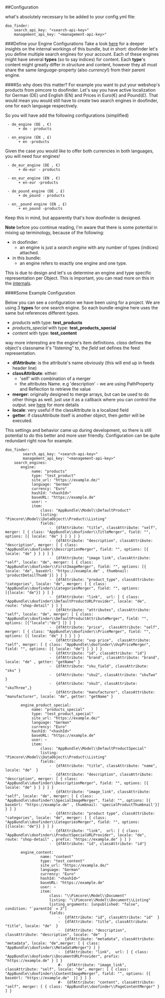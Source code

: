##Configuration


what's absolutely necessary to be added to your config.yml file:
````
doo_finder:
    search_api_key: "<search-api-key>"
    management_api_key: "<management-api-key>"

````

###Define your Engine Configurations
Take a look [here](internals.md) for a deeper insights on the internal workings of this bundle, but in short:
doofinder let's you define multiple search engines for your account. Each of these engines might have several **types** (so to say indices) for content. Each **type**'s content might greatly differ in structure and content, however they all must share the same *language*-property (also *currency*!) from their parent engine. 

####So why does this matter?
For example you want to put your webshop's products from pimcore to doofinder. Let's say you have active localization for German (DE) und English (EN) and Prices in Euro(€) and Pound(£). That would mean you would still have to create two search engines in doofinder, one for each language respectively.

So you will have add the following configurations (simplified)

```
 - de_engine (DE , €)
      + de - products
      
 - en_engine (EN , £)
      + en -products
```

Given the case you would like to offer both currencies in both languages, you will need four engines!
 
```
 - de_eur_engine (DE , €)
      + de-eur - products
      
 - en_eur_engine (EN , €)
      + en-eur -products
      
 - de_pound_engine (DE , £)
      + de_pound - products
      
 - en__pound engine (EN , £)
      + en_pound -products      
```

Keep this in mind, but apparently that's how doofinder is designed. 

**Note** before you continue reading, I'm aware that there is some potential in mixing up terminology, because of the following:
* in doofinder:
    * an engine is just a *search engine* with any number of types (indices) attached.
* in this bundle:
    * an engine refers to exactly one engine and one type.
   

This is due to design and let's us determine an engine and type specific representation per Object.  This is important, you can read more on this in the [internals](internals.md). 

####Some Example Configuration

Below you can see a configuration we have been using for a project. We are using 3 **types** for one search engine. So each bundle-engine here uses the same <hashId> but references different *types*.

*  *products* with type: **test_products**
*  *products_special* with type: **test_products_special**
*  *content* with type: **test_content**


way more interesting are the engine's item definitions. *class* defines the object's classname it's "listening" to, the *field* set defines the feed representation.
*  **dfAttribute**: is the attribute's name obviously (this will end up in feeds header line)
*  **classAttribute**: either:
    * 'self' with combination of a merger 
    * the attributes Name. e.g 'description' - we are using PathProperty and Reflection to retrieve the value
*  **merger**: originally designed to merge arrays, but can be used to do other things as well. just use it as a callback where you can control the output. see [here](mergers.md) for more details
*  **locale**: very useful if the classAttribute is a localized field
*  **getter**: if classAttribute itself is another object, then *getter* will be executed.     


This settings and behavior came up during development, so there is still potential to do this better and more user friendly. Configuration can be quite redundant right now for example.


````
doo_finder:
        search_api_key: "<search-api-key>"
        management_api_key: "<management-api-key>"
    search_engines:
       engine:
            name: "products"
            type: "test_product"
            site_url: "https://example.de/"
            language: "German"
            currency: "Euro"
            hashId: "<hashId>"
            baseURL: "https://example.de"
            user: ~
            item:
                class: "AppBundle\\Model\\DefaultProduct"
                listing: "Pimcore\\Model\\DataObject\\Product\\Listing"
                fields:
                    -  {dfAttribute: "title", classAttribute: "self", merger: [ { class: "AppBundle\\doofinder\\TitleMerger", field: "", options: [{ locale: "de" } ] } ] }
                    -  {dfAttribute: "description", classAttribute: "description", merger: [ { class: "AppBundle\\doofinder\\DescriptionMerger", field: "", options: [{ locale: "de" } ] } ] }
                    -  {dfAttribute: "image link", classAttribute: "self", locale: "de", merger: [ { class: "AppBundle\\doofinder\\FirstImageMerger", field: "", options: [{ locale: "de", baseUrl: "https://example.de" , thumbnail: 'productDetailThumb'}] } ] }
                    -  {dfAttribute: "product_type", classAttribute: "categories", locale: "de", merger: [ { class: "AppBundle\\doofinder\\CategoriesMerger", field: "", options: [{locale: "de"}] } ] }
                    -  {dfAttribute: "link",  url: [ { class: "AppBundle\\doofinder\\DefaultProductURLProvider", locale: "de", route: "shop-detail" } ] }
                    -  {dfAttribute: "attributes", classAttribute: "self", locale: "de", merger: [ { class: "AppBundle\\doofinder\\DefaultProductAttributeMerger", field: "", options: [{"locale":"de"} ]} ] }
                    -  {dfAttribute: "price",  classAttribute: "self", merger: [ { class: "AppBundle\\doofinder\\PriceMerger", field: "", options: [{ locale: "de" } ] } ] }
                    -  {dfAttribute: "uvp price",  classAttribute: "self", merger: [ { class: "AppBundle\\doofinder\\UvpPriceMerger", field: "", options: [{ locale: "de"} ] } ] }
                    -  {dfAttribute: "id", classAttribute: "id"}
                    -  {dfAttribute: "brand", classAttribute: "brand", locale: "de" , getter: "getName" }
                    -  {dfAttribute: "sku_field", classAttribute: "sku" }
                    -  {dfAttribute: "sku2", classAttribute: "skuTwo" }
                    -  {dfAttribute: "sku3", classAttribute: "skuThree",}
                    -  {dfAttribute: "manufacturer", classAttribute: "manufacturer", locale: "de", getter: "getName" }

       engine_product_special:
            name: "products_special"
            type: "test_product_special"
            site_url: "https://example.de/"
            language: "German"
            currency: "Euro"
            hashId: "<hashId>"
            baseURL: "https://example.de"
            user: ~
            item:
                class: "AppBundle\\Model\\DefaultProductSpecial"
                listing: "Pimcore\\Model\\DataObject\\Product\\Listing"
                fields:
                    -  {dfAttribute: "title", classAttribute: "name", locale: "de"  }
                    -  {dfAttribute: "description", classAttribute: "description", merger: [ { class: "AppBundle\\doofinder\\DescriptionMerger", field: "", options: [{ locale: "de" } ] } ] }
                    -  {dfAttribute: "image_link", classAttribute: "self", locale: "de", merger: [ { class: "AppBundle\\doofinder\\SpecialImageMerger", field: "", options: [{ baseUrl: "https://example.de" , thumbnail: 'specialProductThumbnail'}] } ] }
                    -  {dfAttribute: "product type", classAttribute: "categories", locale: "de", merger: [ { class: "AppBundle\\doofinder\\CategoriesMerger", field: "", options: [{locale: "de"}] } ] }
                    -  {dfAttribute: "link",  url: [ { class: "AppBundle\\doofinder\\ProductSpecialURLProvider", locale: "de", route: "shop-detail" , prefix: "https://example.de" } ] }
                    -  {dfAttribute: "id", classAttribute: "id"}

       engine_content:
                name: "content"
                type: "test_content"
                site_url: "https://example.de/"
                language: "German"
                currency: "Euro"
                hashId: "<hashId>"
                baseURL: "https://example.de"
                user: ~
                item:
                    class: "\\Pimcore\\Model\\Document"
                    listing: "\\Pimcore\\Model\\Document\\Listing"
                    listing_arguments: [unpublished: "false", condition: "`parentId` = 2"]
                    fields:
                        -  {dfAttribute: "id", classAttribute: "id"  }
                        -  {dfAttribute: "title", classAttribute: "title", locale: "de"  }
                        -  {dfAttribute: "description", classAttribute: "description", locale: "de"  }
                        -  {dfAttribute: "metadata", classAttribute: "metadata", locale: "de",merger: [ { class: "AppBundle\\doofinder\\MetadataMerger"} ] }
                        -  {dfAttribute: "link",  url: [ { class: "AppBundle\\doofinder\\DocumentURLProvider", prefix: "https://example.de" } ] }
                        #-  {dfAttribute: "image_link", classAttribute: "self", locale: "de", merger: [ { class: "AppBundle\\doofinder\\ContentImageMerger", field: "", options: [{  baseUrl: "https://example.de"  }] } ] }
                        #-  {dfAttribute: "content", classAttribute: "self", merger: [ { class: "AppBundle\\doofinder\\PageContentMerger" } ] }


````